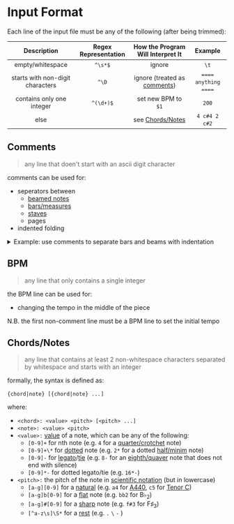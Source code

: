 # Input Format
Each line of the input file must be any of the following (after being trimmed):

|           Description            | Regex Representation |     How the Program Will Interpret It     |       Example        |
| :------------------------------: | :------------------: | :---------------------------------------: | :------------------: |
|         empty/whitespace         |       `^\s*$`        |                  ignore                   |         `\t`         |
| starts with non-digit characters |        `^\D`         | ignore (treated as [comments](#comments)) | `==== anything ====` |
|    contains only one integer     |      `^(\d+)$`       |            set new BPM to `$1`            |        `200`         |
|               else               |                      |     see [Chords/Notes](#chordsnotes)      |    `4 c#4 2 c#2`     |


## Comments
> any line that doen't start with an ascii digit character

comments can be used for:

- seperators between 
    - [beamed notes](https://en.wikipedia.org/wiki/Beam_(music))
    - [bars/measures](https://en.wikipedia.org/wiki/Bar_(music))
    - [staves](https://en.wikipedia.org/wiki/Staff_(music))
    - pages
- indented folding

<details><summary>Example: use comments to separate bars and beams with indentation</summary>

![](../assets/comment.png)
```
==== BPM  =====
164
==== Bar 1 ====
	8 b2 f#4 b4
	8 f#5
	-----------
	8 e5
	8 f#5
	-----------
	8 d5
	8 a5
	-----------
	8 e5
	8 c#6
==== Bar 2 ====
	8 f#5
	8 d6
	-----------
	8 e5
	8 c#6
	-----------
	8 d5
	8 b5
	-----------
	8 c#5
	8 a5
==== Bar 3 ====
	8 f#4 b4 d5
	8 f#5
	-----------
	8 e5
	8 f#5
	-----------
	8 d5
	8 a5
	-----------
	8 c#6
	8 a5
==== Bar 4 ====
	8 d5
	8 f#5
	-----------
	8 c#5
	8 e5
	-----------
	8 b4
	8 d5
	-----------
	8 a4
	8 c#5
```
</details>

## BPM
> any line that only contains a single integer

the BPM line can be used for:

- changing the tempo in the middle of the piece

N.B. the first non-comment line must be a BPM line to set the initial tempo

<!-- <details><summary></summary><details> -->

## Chords/Notes
> any line that contains at least 2 non-whitespace characters separated by whitespace and starts with an integer

formally, the syntax is defined as:
```
{chord|note} [{chord|note} ...]
```
where:

- `<chord>: <value> <pitch> [<pitch> ...]`
- `<note>: <value> <pitch>`
- `<value>:`  [value](https://en.wikipedia.org/wiki/Note_value) of a note, which can be any of the following:
    - `[0-9]+` for nth note (e.g. `4` for a [quarter/crotchet](https://en.wikipedia.org/wiki/Quarter_note) note)
    - `[0-9]+\*` for [dotted](https://en.wikipedia.org/wiki/Dotted_note) note (e.g. `2*` for a dotted [half/minim](https://en.wikipedia.org/wiki/Half_note) note)
    - `[0-9]-` for [legato](https://en.wikipedia.org/wiki/Legato)/[tie](https://en.wikipedia.org/wiki/Tie_(music)) (e.g. `8-` for an [eighth/quaver](https://en.wikipedia.org/wiki/Eighth_note) note that does not end with silence)
    - `[0-9]*-` for dotted legato/tie (e.g. `16*-`)
- `<pitch>:` the pitch of the note in [scientific notation](https://en.wikipedia.org/wiki/Scientific_pitch_notation) (but in lowercase)
    - `[a-g][0-9]` for a [natural](https://en.wikipedia.org/wiki/Natural_(music)) (e.g. `a4` for [A440](https://en.wikipedia.org/wiki/A440_(pitch_standard)), `c5` for [Tenor C](https://en.wikipedia.org/wiki/Tenor_C))
    - `[a-g]b[0-9]` for a [flat](https://en.wikipedia.org/wiki/Flat_(music)) note (e.g. `bb2` for B♭<sub>2</sub>)
    - `[a-g]#[0-9]` for a [sharp](https://en.wikipedia.org/wiki/Sharp_(music)) note (e.g. `f#3` for F♯<sub>3</sub>)
    - `[^a-z\s]\S*` for a [rest](https://en.wikipedia.org/wiki/Rest_(music)) (e.g. `.` `\` `-` )